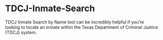 # TDCJ-Inmate-Search
TDCJ Inmate Search by Name tool can be incredibly helpful if you’re looking to locate an inmate within the Texas Department of Criminal Justice (TDCJ) system.
